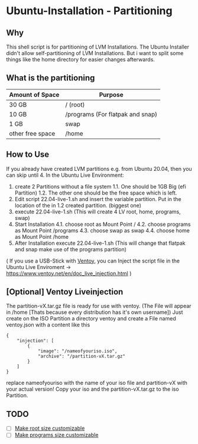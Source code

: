 # Ubuntu-Installation - Partitioning
## Why
This shell script is for partitioning of LVM Installations.
The Ubuntu Installer didn't allow self-partitioning of LVM Installations.
But i want to split some things like the home directory for easier changes afterwards.

## What is the partitioning
| Amount of Space  | Purpose |
| ---------------  | ------- |
| 30 GB            | / (root)    |
| 10 GB            | /programs (For flatpak and snap)    |
| 1  GB            | swap   |
| other free space | /home    |

## How to Use
If you already have created LVM partitions e.g. from Ubuntu 20.04, then you can skip until 4.
In the Ubuntu Live Environment:
1. create 2 Partitions without a file system
1.1. One should be 1GB Big (efi Partition)
1.2. The other one should be the free space which is left.
2. Edit script 22.04-live-1.sh and insert the variable partition. Put in the location of the in 1.2 created partition. (biggest one)
3. execute 22.04-live-1.sh (This will create 4 LV root, home, programs, swap)
4. Start Installation 
4.1. choose root as Mount Point /
4.2. choose programs as Mount Point /programs
4.3. choose swap as swap
4.4. choose home as Mount Point /home
5. After Installation execute 22.04-live-1.sh (This will change that flatpak and snap make use of the programs partition)

( If you use a USB-Stick with [Ventoy](https://github.com/ventoy), you can Inject the script file in the Ubuntu Live Enviroment -> https://www.ventoy.net/en/doc_live_injection.html )

## [Optional] Ventoy Liveinjection
The partition-vX.tar.gz file is ready for use with ventoy. (The File will appear in /home [Thats because every distribution has it's own username])
Just create on the ISO Partition a directory ventoy and create a File named ventoy.json with a content like this
```
{
    "injection": [
        {
            "image": "/nameofyouriso.iso",
            "archive": "/partition-vX.tar.gz"
        }
    ]
}
```
replace nameofyouriso with the name of your iso file and partition-vX with your actual version!
Copy your iso and the partition-vX.tar.gz to the iso Partition.

## TODO
- [ ] [Make root size customizable](https://github.com/Ubuntu-Installation/partitioning/issues/1)
- [ ] [Make programs size customizable](https://github.com/Ubuntu-Installation/partitioning/issues/2)
